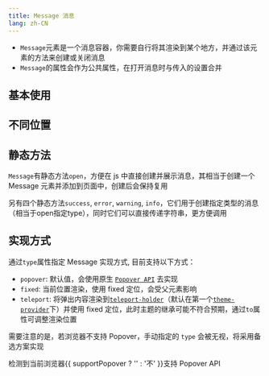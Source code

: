 ```yaml
---
title: Message 消息
lang: zh-CN
---
```


- `Message`元素是一个消息容器，你需要自行将其渲染到某个地方，并通过该元素的方法来创建或关闭消息
- `Message`的属性会作为公共属性，在打开消息时与传入的设置合并

## 基本使用

<!-- @Code:basicUsage -->

## 不同位置

<!-- @Code:differentPlacements -->

## 静态方法

`Message`有静态方法`open`，方便在 js 中直接创建并展示消息，其相当于创建一个 Message 元素并添加到页面中，创建后会保持复用

另有四个静态方法`success`, `error`, `warning`, `info`，它们用于创建指定类型的消息（相当于open指定type），同时它们可以直接传递字符串，更方便调用

<!-- @Code:staticMethods -->

## 实现方式

通过`type`属性指定 Message 实现方式, 目前支持以下方式：

- `popover`: 默认值，会使用原生 [`Popover API`](https://developer.mozilla.org/en-US/docs/Web/API/Popover_API) 去实现
- `fixed`: 当前位置渲染，使用 fixed 定位，会受父元素影响
- `teleport`: 将弹出内容渲染到[`teleport-holder`](/components/teleport-holder/)（默认在第一个[`theme-provider`](/components/theme-provider/)下）并使用 fixed 定位，此时主题的继承可能不符合预期，通过`to`属性可调整渲染位置

需要注意的是，若浏览器不支持 Popover，手动指定的 `type` 会被无视，将采用备选方案实现

检测到当前浏览器{{ supportPopover ? '' : '不' }}支持 Popover API

<!-- @Code:otherTypes -->

<script setup>
  import { supportPopover } from '@lun/utils';
</script>
